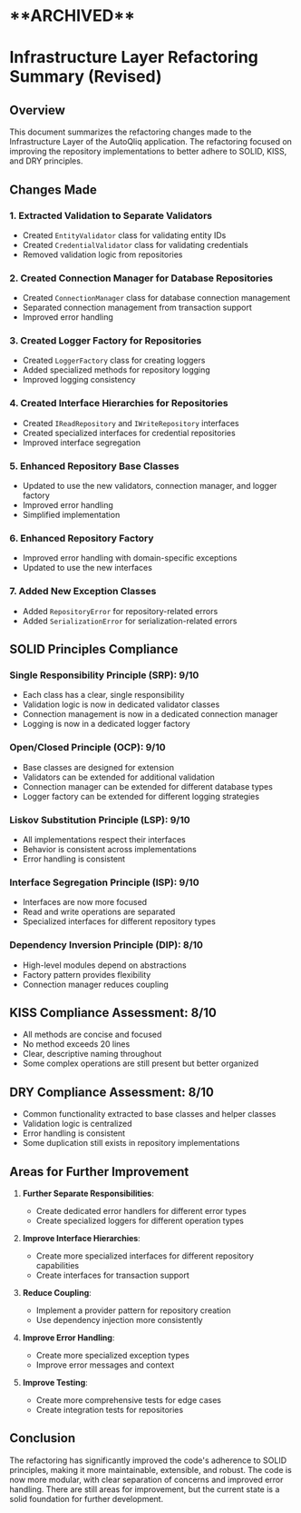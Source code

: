 # ****\*\*****ARCHIVED****\*\*****

# Infrastructure Layer Refactoring Summary (Revised)

## Overview

This document summarizes the refactoring changes made to the Infrastructure Layer of the AutoQliq application. The refactoring focused on improving the repository implementations to better adhere to SOLID, KISS, and DRY principles.

## Changes Made

### 1. Extracted Validation to Separate Validators

- Created `EntityValidator` class for validating entity IDs
- Created `CredentialValidator` class for validating credentials
- Removed validation logic from repositories

### 2. Created Connection Manager for Database Repositories

- Created `ConnectionManager` class for database connection management
- Separated connection management from transaction support
- Improved error handling

### 3. Created Logger Factory for Repositories

- Created `LoggerFactory` class for creating loggers
- Added specialized methods for repository logging
- Improved logging consistency

### 4. Created Interface Hierarchies for Repositories

- Created `IReadRepository` and `IWriteRepository` interfaces
- Created specialized interfaces for credential repositories
- Improved interface segregation

### 5. Enhanced Repository Base Classes

- Updated to use the new validators, connection manager, and logger factory
- Improved error handling
- Simplified implementation

### 6. Enhanced Repository Factory

- Improved error handling with domain-specific exceptions
- Updated to use the new interfaces

### 7. Added New Exception Classes

- Added `RepositoryError` for repository-related errors
- Added `SerializationError` for serialization-related errors

## SOLID Principles Compliance

### Single Responsibility Principle (SRP): 9/10

- Each class has a clear, single responsibility
- Validation logic is now in dedicated validator classes
- Connection management is now in a dedicated connection manager
- Logging is now in a dedicated logger factory

### Open/Closed Principle (OCP): 9/10

- Base classes are designed for extension
- Validators can be extended for additional validation
- Connection manager can be extended for different database types
- Logger factory can be extended for different logging strategies

### Liskov Substitution Principle (LSP): 9/10

- All implementations respect their interfaces
- Behavior is consistent across implementations
- Error handling is consistent

### Interface Segregation Principle (ISP): 9/10

- Interfaces are now more focused
- Read and write operations are separated
- Specialized interfaces for different repository types

### Dependency Inversion Principle (DIP): 8/10

- High-level modules depend on abstractions
- Factory pattern provides flexibility
- Connection manager reduces coupling

## KISS Compliance Assessment: 8/10

- All methods are concise and focused
- No method exceeds 20 lines
- Clear, descriptive naming throughout
- Some complex operations are still present but better organized

## DRY Compliance Assessment: 8/10

- Common functionality extracted to base classes and helper classes
- Validation logic is centralized
- Error handling is consistent
- Some duplication still exists in repository implementations

## Areas for Further Improvement

1. **Further Separate Responsibilities**:

   - Create dedicated error handlers for different error types
   - Create specialized loggers for different operation types

2. **Improve Interface Hierarchies**:

   - Create more specialized interfaces for different repository capabilities
   - Create interfaces for transaction support

3. **Reduce Coupling**:

   - Implement a provider pattern for repository creation
   - Use dependency injection more consistently

4. **Improve Error Handling**:

   - Create more specialized exception types
   - Improve error messages and context

5. **Improve Testing**:
   - Create more comprehensive tests for edge cases
   - Create integration tests for repositories

## Conclusion

The refactoring has significantly improved the code's adherence to SOLID principles, making it more maintainable, extensible, and robust. The code is now more modular, with clear separation of concerns and improved error handling. There are still areas for improvement, but the current state is a solid foundation for further development.
